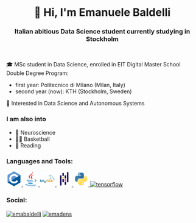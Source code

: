 <h1 align="center">👋 Hi, I'm Emanuele Baldelli</h1>
<h3 align="center">Italian abitious Data Science student currently studying in Stockholm</h3>
<br />


🎓 MSc student in Data Science, enrolled in EIT Digital Master School Double Degree Program:
- first year: Politecnico di Milano (Milan, Italy)
- second year (now): KTH (Stockholm, Sweden)

🌱 Interested in Data Science and Autonomous Systems

### I am also into
- 🧠 Neuroscience<br />
- ⛹🏻 Basketball<br />
- 📖 Reading<br />


<h3 align="left">Languages and Tools:</h3>
<p align="left"> <a href="https://www.cprogramming.com/" target="_blank" rel="noreferrer"> <img src="https://raw.githubusercontent.com/devicons/devicon/master/icons/c/c-original.svg" alt="c" width="40" height="40"/> </a> <a href="https://www.java.com" target="_blank" rel="noreferrer"> <img src="https://raw.githubusercontent.com/devicons/devicon/master/icons/java/java-original.svg" alt="java" width="40" height="40"/> </a> <a href="https://www.mysql.com/" target="_blank" rel="noreferrer"> <img src="https://raw.githubusercontent.com/devicons/devicon/master/icons/mysql/mysql-original-wordmark.svg" alt="mysql" width="40" height="40"/> </a> <a href="https://pandas.pydata.org/" target="_blank" rel="noreferrer"> <img src="https://raw.githubusercontent.com/devicons/devicon/2ae2a900d2f041da66e950e4d48052658d850630/icons/pandas/pandas-original.svg" alt="pandas" width="40" height="40"/> </a> <a href="https://www.python.org" target="_blank" rel="noreferrer"> <img src="https://raw.githubusercontent.com/devicons/devicon/master/icons/python/python-original.svg" alt="python" width="40" height="40"/> </a> <a href="https://www.tensorflow.org" target="_blank" rel="noreferrer"> <img src="https://www.vectorlogo.zone/logos/tensorflow/tensorflow-icon.svg" alt="tensorflow" width="40" height="40"/> </a> </p>


<h3 align="left">Social:</h3>
<p align="left">
<a href="https://linkedin.com/in/emabaldelli" target="blank"><img align="center" src="https://img.shields.io/badge/LinkedIn-0077B5?style=for-the-badge&logo=linkedin&logoColor=white" alt="emabaldelli" /></a>
<a href="https://t.me/emabaldelli" target="blank"><img align="center" src="https://img.shields.io/badge/Telegram-2CA5E0?style=for-the-badge&logo=telegram&logoColor=white" alt="emadens" /></a>
</p>

